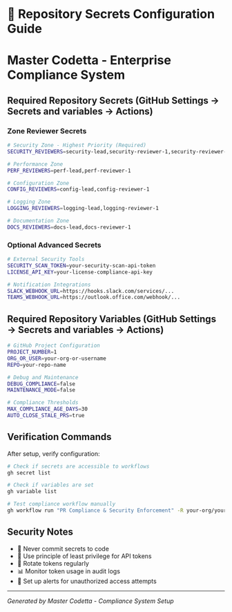# 🔐 Repository Secrets Configuration Guide
# Master Codetta - Enterprise Compliance System

## Required Repository Secrets (GitHub Settings → Secrets and variables → Actions)

### Zone Reviewer Secrets
```bash
# Security Zone - Highest Priority (Required)
SECURITY_REVIEWERS=security-lead,security-reviewer-1,security-reviewer-2

# Performance Zone
PERF_REVIEWERS=perf-lead,perf-reviewer-1

# Configuration Zone
CONFIG_REVIEWERS=config-lead,config-reviewer-1

# Logging Zone
LOGGING_REVIEWERS=logging-lead,logging-reviewer-1

# Documentation Zone
DOCS_REVIEWERS=docs-lead,docs-reviewer-1
```

### Optional Advanced Secrets
```bash
# External Security Tools
SECURITY_SCAN_TOKEN=your-security-scan-api-token
LICENSE_API_KEY=your-license-compliance-api-key

# Notification Integrations
SLACK_WEBHOOK_URL=https://hooks.slack.com/services/...
TEAMS_WEBHOOK_URL=https://outlook.office.com/webhook/...
```

## Required Repository Variables (GitHub Settings → Secrets and variables → Actions)

```bash
# GitHub Project Configuration
PROJECT_NUMBER=1
ORG_OR_USER=your-org-or-username
REPO=your-repo-name

# Debug and Maintenance
DEBUG_COMPLIANCE=false
MAINTENANCE_MODE=false

# Compliance Thresholds
MAX_COMPLIANCE_AGE_DAYS=30
AUTO_CLOSE_STALE_PRS=true
```

## Verification Commands

After setup, verify configuration:

```bash
# Check if secrets are accessible to workflows
gh secret list

# Check if variables are set
gh variable list

# Test compliance workflow manually
gh workflow run "PR Compliance & Security Enforcement" -R your-org/your-repo
```

## Security Notes
- 🔐 Never commit secrets to code
- 👥 Use principle of least privilege for API tokens
- 🔄 Rotate tokens regularly
- 📊 Monitor token usage in audit logs
- 🚨 Set up alerts for unauthorized access attempts

---
*Generated by Master Codetta - Compliance System Setup*
